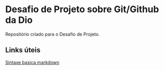 # Desafio de Projeto sobre Git/Github da Dio 
Repositório criado para o Desafio de Projeto.

## Links úteis
[Sintaxe basica markdown](https://www.markdownguide.org/basic-Syntax)
